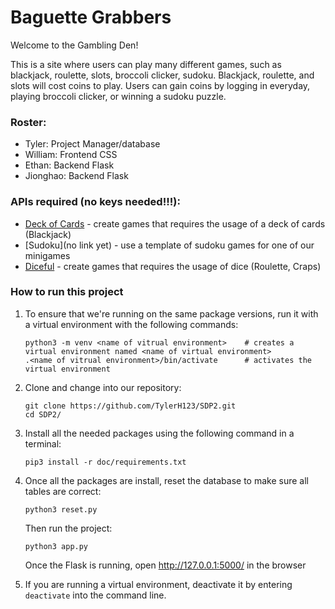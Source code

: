 # Baguette Grabbers
Welcome to the Gambling Den!

This is a site where users can play many different games, such as blackjack, roulette, slots, broccoli clicker, sudoku. Blackjack, roulette, and slots will cost coins to play. Users can gain coins by logging in everyday, playing broccoli clicker, or winning a sudoku puzzle.

### Roster:
- Tyler: Project Manager/database
- William: Frontend CSS
- Ethan: Backend Flask
- Jionghao: Backend Flask


### APIs required (no keys needed!!!):
- [Deck of Cards](https://docs.google.com/document/d/1oCJhl-NoNNpekMLd4C4jBXhpL9xvm6ZrVIdfoqbq-Vc/edit) - create games that requires the usage of a deck of cards (Blackjack)
- [Sudoku](no link yet) - use a template of sudoku games for one of our minigames
- [Diceful](https://docs.google.com/document/d/1pvPPwTMcXs1OyTqh5QbucGXou4OOnOis5HjtIT90W5w/edit) - create games that requires the usage of dice (Roulette, Craps)


### How to run this project
1. To ensure that we're running on the same package versions, run it with a virtual environment with the following commands:
   ```
   python3 -m venv <name of vitrual environment>    # creates a virtual environment named <name of virtual environment>
   .<name of vitrual environment>/bin/activate      # activates the virtual environment
   ```
2. Clone and change into our repository:
   ```
   git clone https://github.com/TylerH123/SDP2.git
   cd SDP2/
   ```
3. Install all the needed packages using the following command in a terminal: <br>
   ```
   pip3 install -r doc/requirements.txt
   ```
4. Once all the packages are install, reset the database to make sure all tables are correct:
   ```
   python3 reset.py
   ```
   Then run the project:
   ```
   python3 app.py
   ```
   Once the Flask is running, open http://127.0.0.1:5000/ in the browser

5. If you are running a virtual environment, deactivate it by entering `deactivate` into the command line.
